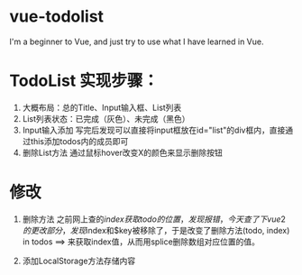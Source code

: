 # vue-todolist
I'm a beginner to Vue, and just try to use what I have learned in Vue.

# TodoList 实现步骤：
<!-- 只添加了简单样式 -->
1. 大概布局：总的Title、Input输入框、List列表
2. List列表状态：已完成（灰色）、未完成（黑色）
3. Input输入添加
    写完后发现可以直接将input框放在id="list"的div框内，直接通过this添加todos内的成员即可
4. 删除List方法
    通过鼠标hover改变X的颜色来显示删除按钮

# 修改
1. 删除方法
    之前网上查的$index获取todo的位置，发现报错，今天查了下vue2的更改部分，发现$index和$key被移除了，于是改变了删除方法(todo, index) in todos ==> 来获取index值，从而用splice删除数组对应位置的值。

2. 添加LocalStorage方法存储内容